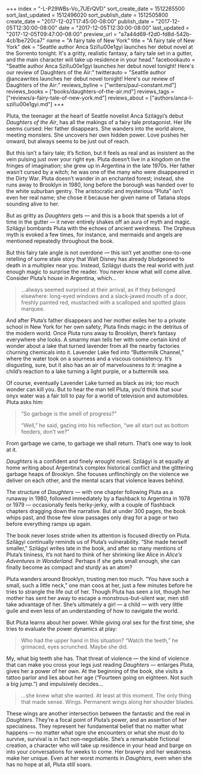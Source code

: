 +++
index = "-L-P29WBs-Vo_7UErQVD"
sort_create_date = 1512265500
sort_last_updated = 1512496020
sort_publish_date = 1512505800
create_date = "2017-12-02T17:45:00-08:00"
publish_date = "2017-12-05T12:30:00-08:00"
date = "2017-12-05T12:30:00-08:00"
last_updated = "2017-12-05T09:47:00-08:00"
preview_url = "a7a44d69-f2d0-fd8d-542b-4cb1be720ca7"
name = "A fairy tale of New York"
title = "A fairy tale of New York"
dek = "Seattle author Anca Szil\u00e1gyi launches her debut novel at the Sorrento tonight. It's a gritty, realistic fantasy, a fairy tale set in a gutter, and the main character will take up residence in your head."
facebookauto = "Seattle author Anca Szil\u00e1gyi launches her debut novel tonight! Here's our review of Daughters of the Air:"
twitterauto = "Seattle author @ancawrites launches her debut novel tonight! Here's our review of Daughters of the Air:"
reviews_byline = ["writers/paul-constant.md"]
reviews_books = ["books/daughters-of-the-air.md"]
reviews_tags = ["reviews/a-fairy-tale-of-new-york.md"]
reviews_about = ["authors/anca-l-szil\u00e1gyi.md"]
+++

Pluta, the teenager at the heart of Seattle novelist Anca Szilágyi’s debut *Daughters of the Air*, has all the makings of a fairy tale protagonist. Her life seems cursed: Her father disappears. She wanders into the world alone, meeting monsters. She uncovers her own hidden power. Love pushes her onward, but always seems to be just out of reach.

But this isn’t a fairy tale; it’s fiction, but it feels as real and as insistent as the vein pulsing just over your right eye. Pluta doesn’t live in a kingdom on the fringes of imagination; she grew up in Argentina in the late 1970s. Her father wasn’t cursed by a witch; he was one of the many who were disappeared in the Dirty War. Pluta doesn’t wander in an enchanted forest; instead, she runs away to Brooklyn in 1980, long before the borough was handed over to the white suburban gentry. The aristocratic and mysterious “Pluta” isn’t even her real name; she chose it because her given name of Tatiana stops sounding alive to her.

But as gritty as *Daughters* gets — and this is a book that spends a lot of time in the gutter — it never entirely shakes off an aura of myth and magic. Szilágyi bombards Pluta with the echoes of ancient weirdness. The Orpheus myth is evoked a few times, for instance, and mermaids and angels are mentioned repeatedly throughout the book. 

But this fairy tale angle is not overdone — this isn’t yet another one-to-one retelling of some stale story that Walt Disney has already bludgeoned to death in a multiplex near you. Instead, Szilágyi dusts the real world with just enough magic to surprise the reader. You never know what will come alive. Consider Pluta’s house in Argentina, which…

<blockquote>…always seemed surprised at their arrival, as if they belonged elsewhere: long-eyed windows and a slack-jawed mouth of a door, freshly painted red, mustached with a scalloped and spotted glass marquee.</blockquote>

And after Pluta’s father disappears and her mother exiles her to a private school in New York for her own safety, Pluta finds magic in the detritus of the modern world. Once Pluta runs away to Brooklyn, there’s fantasy everywhere she looks. A smarmy man tells her with some certain kind of wonder about a lake that turned lavender from all the nearby factories churning chemicals into it. Lavender Lake fed into “Buttermilk Channel,” where the water took on a sourness and a viscous consistency. It’s disgusting, sure, but it also has an air of marvelousness to it: imagine a child’s reaction to a lake turning a light purple, or a buttermilk sea.

Of course, eventually Lavender Lake turned as black as ink; too much wonder can kill you. But to hear the man tell Pluta, you’d think that sour onyx water was a fair toll to pay for a world of television and automobiles. Pluta asks him:

<blockquote><p>“So garbage is the smell of progress?”</p>
<p>“Well,” he said, gazing into his reflection, “we all start out as bottom feeders, don’t we?”</p></blockquote>

From garbage we came, to garbage we shall return. That’s one way to look at it.

*Daughters* is a confident and finely wrought novel. Szilágyi is at equally at home writing about Argentina’s complex historical conflict and the glittering garbage heaps of Brooklyn. She focuses unflinchingly on the violence we deliver on each other, and the mental scars that violence leaves behind. 

The structure of *Daughters* — with one chapter following Pluta as a runaway in 1980, followed immediately by a flashback to Argentina in 1978 or 1979 — occasionally feels herky-jerky, with a couple of flashback chapters dragging down the narrative. But at under 300 pages, the book whips past, and those few slow passages only drag for a page or two before everything ramps up again. 

The book never loses stride when its attention is focused directly on Pluta. Szilágyi continually reminds us of Pluta’s vulnerability. “She made herself smaller,” Szilágyi writes late in the book, and after so many mentions of Pluta’s tininess, it’s not hard to think of her shrinking like Alice in *Alice’s Adventures in Wonderland*.  Perhaps if she gets small enough, she can finally become as compact and sturdy as an atom?

Pluta wanders around Brooklyn, trusting men too much. “You have such a small, such a little neck,” one man coos at her, just a few minutes before he tries to strangle the life out of her. Though Pluta has seen a lot, though her mother has sent her away to escape a monstrous-but-silent war, men still take advantage of her. She’s ultimately a girl — a child — with very little guile and even less of an understanding of how to navigate the world.

But Pluta learns about her power. While giving oral sex for the first time, she tries to evaluate the power dynamics at play:

<blockquote>Who had the upper hand in this situation? “Watch the teeth,” he grimaced, eyes scrunched. Maybe she did.</blockquote>

My, what big teeth she has. That threat of violence — the kind of violence that can make you cross your legs just reading *Daughters* — enlarges Pluta, gives her a power of her own. At the beginning of the book, she visits a tattoo parlor and lies about her age (“Fourteen going on eighteen. Not such a big jump.”) and impulsively decides…

<blockquote>…she knew what she wanted. At least at this moment. The only thing that made sense. Wings. Permanent wings along her shoulder blades.</blockquote>

These wings are another intersection between the fantastic and the real in *Daughters*. They’re a focal point of Pluta’s power, and an assertion of her specialness. They represent her fundamental belief that no matter what happens — no matter what ogre she encounters or what she must do to survive, survival is in fact non-negotiable. She’s a remarkable fictional creation, a character who will take up residence in your head and barge on into your conversations for weeks to come. Her bravery and her weakness make her unique. Even at her worst moments in *Daughters*, even when she has no hope at all, Pluta still soars.
